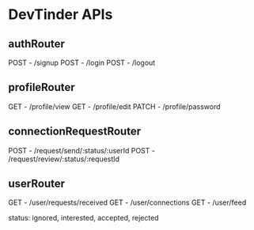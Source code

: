 # DevTinder APIs

## authRouter
POST - /signup
POST - /login
POST - /logout
## profileRouter
GET - /profile/view
GET - /profile/edit
PATCH - /profile/password


## connectionRequestRouter
<!-- 
POST - /request/send/interested/:userId
POST - /request/send/ignored/:userId 
-->

POST - /request/send/:status/:userId
POST - /request/review/:status/:requestId

<!-- 
POST - /request/review/accepted/:requestId
POST - /request/review/rejected/:requestId 
-->

## userRouter

GET - /user/requests/received
GET - /user/connections
GET - /user/feed


status: ignored, interested, accepted, rejected